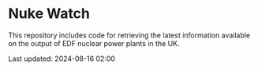 # Nuke Watch

This repository includes code for retrieving the latest information available on the output of EDF nuclear power plants in the UK.

Last updated: 2024-08-16 02:00